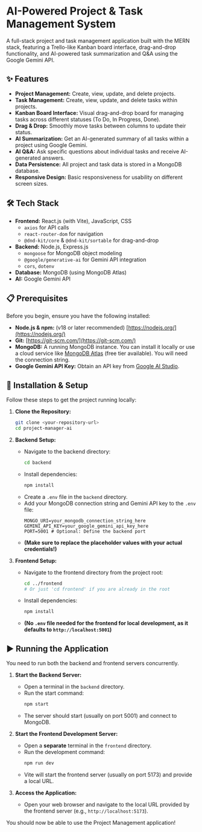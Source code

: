 # AI-Powered Project & Task Management System

A full-stack project and task management application built with the MERN stack, featuring a Trello-like Kanban board interface, drag-and-drop functionality, and AI-powered task summarization and Q&A using the Google Gemini API.



## ✨ Features

* **Project Management:** Create, view, update, and delete projects.
* **Task Management:** Create, view, update, and delete tasks within projects.
* **Kanban Board Interface:** Visual drag-and-drop board for managing tasks across different statuses (To Do, In Progress, Done).
* **Drag & Drop:** Smoothly move tasks between columns to update their status.
* **AI Summarization:** Get an AI-generated summary of all tasks within a project using Google Gemini.
* **AI Q&A:** Ask specific questions about individual tasks and receive AI-generated answers.
* **Data Persistence:** All project and task data is stored in a MongoDB database.
* **Responsive Design:** Basic responsiveness for usability on different screen sizes.

## 🛠️ Tech Stack

* **Frontend:** React.js (with Vite), JavaScript, CSS
    * `axios` for API calls
    * `react-router-dom` for navigation
    * `@dnd-kit/core` & `@dnd-kit/sortable` for drag-and-drop
* **Backend:** Node.js, Express.js
    * `mongoose` for MongoDB object modeling
    * `@google/generative-ai` for Gemini API integration
    * `cors`, `dotenv`
* **Database:** MongoDB (using MongoDB Atlas)
* **AI:** Google Gemini API

## 📋 Prerequisites

Before you begin, ensure you have the following installed:

* **Node.js & npm:** (v18 or later recommended) [https://nodejs.org/](https://nodejs.org/)
* **Git:** [https://git-scm.com/](https://git-scm.com/)
* **MongoDB:** A running MongoDB instance. You can install it locally or use a cloud service like [MongoDB Atlas](https://www.mongodb.com/cloud/atlas) (free tier available). You will need the connection string.
* **Google Gemini API Key:** Obtain an API key from [Google AI Studio](https://aistudio.google.com/app/apikey).

## 🚀 Installation & Setup

Follow these steps to get the project running locally:

1.  **Clone the Repository:**
    ```bash
    git clone <your-repository-url>
    cd project-manager-ai
    ```

2.  **Backend Setup:**
    * Navigate to the backend directory:
        ```bash
        cd backend
        ```
    * Install dependencies:
        ```bash
        npm install
        ```
    * Create a `.env` file in the `backend` directory.
    * Add your MongoDB connection string and Gemini API key to the `.env` file:
        ```env
        MONGO_URI=your_mongodb_connection_string_here
        GEMINI_API_KEY=your_google_gemini_api_key_here
        PORT=5001 # Optional: Define the backend port
        ```
    * **(Make sure to replace the placeholder values with your actual credentials!)**

3.  **Frontend Setup:**
    * Navigate to the frontend directory from the project root:
        ```bash
        cd ../frontend
        # Or just 'cd frontend' if you are already in the root
        ```
    * Install dependencies:
        ```bash
        npm install
        ```
    * **(No `.env` file needed for the frontend for local development, as it defaults to `http://localhost:5001`)**

## ▶️ Running the Application

You need to run both the backend and frontend servers concurrently.

1.  **Start the Backend Server:**
    * Open a terminal in the `backend` directory.
    * Run the start command:
        ```bash
        npm start
        ```
    * The server should start (usually on port 5001) and connect to MongoDB.

2.  **Start the Frontend Development Server:**
    * Open a **separate** terminal in the `frontend` directory.
    * Run the development command:
        ```bash
        npm run dev
        ```
    * Vite will start the frontend server (usually on port 5173) and provide a local URL.

3.  **Access the Application:**
    * Open your web browser and navigate to the local URL provided by the frontend server (e.g., `http://localhost:5173`).

You should now be able to use the Project Management application!
